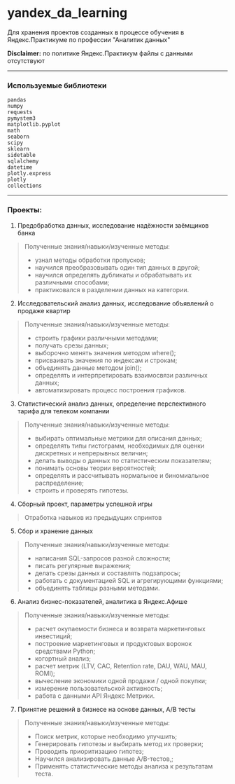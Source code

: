 # yandex_da_learning
Для хранения проектов созданных в процессе обучения в Яндекс.Практикуме по профессии "Аналитик данных"


**Disclaimer:** по политике Яндекс.Практикум файлы с данными отсутствуют
***

### Используемые библиотеки
```
pandas
numpy
requests
pymystem3
matplotlib.pyplot
math
seaborn
scipy
sklearn
sidetable
sqlalchemy
datetime
plotly.express
plotly
collections 
```

***

### Проекты:
1. Предобработка данных, исследование надёжности заёмщиков банка

>Полученные знания/навыки/изученные методы:
>- узнал методы обработки пропусков;
>- научился преобразовывать один тип данных в другой;
>- научился определять дубликаты и обрабатывать их различными способами;
>- практиковался в разделении данных на категории.


2. Исследовательский анализ данных, исследование объявлений о продаже квартир

>Полученные знания/навыки/изученные методы:
>- строить графики различными методами;
>- получать срезы данных;
>- выборочно менять значения методом where();
>- присваивать значения по индексам и строкам;
>- объединять данные методом join();
>- определять и интерпретировать взаимосвязи различных данных;
>- автоматизировать процесс построения графиков.
	
    
3. Статистический анализ данных, определение перспективного тарифа для телеком компании

>Полученные знания/навыки/изученные методы:
>- выбирать оптимальные метрики для описания данных;
>- определять типы гистограмм, необходимых для оценки дискретных и непрерывных величин;
>- делать выводы о данных по статистическим показателям;
>- понимать основы теории вероятностей;
>- определять и рассчитывать нормальное и биномиальное распределение;
>- строить и проверять гипотезы.

4. Сборный проект, параметры успешной игры

>Отработка навыков из предыдущих спринтов

5. Сбор и хранение данных
>Полученные знания/навыки/изученные методы:
>- написания SQL-запросов разной сложности;
>- писать регулярные выражения;
>- делать срезы данных и составлять подзапросы;
>- работать с документацией SQL и агрегирующими функциями;
>- объединять таблицы разными методами.

6. Анализ бизнес-показателей, аналитика в Яндекс.Афише
>Полученные знания/навыки/изученные методы:
>- расчет окупаемости бизнеса и возврата маркетинговых инвестиций;
>- построение маркетинговых и продуктовых воронок средствами Python;
>- когортный анализ;
>- расчет метрик (LTV, CAC, Retention rate, DAU, WAU, MAU, ROMI);
>- вычесление экономики одной продажи / одной покупки;
>- измерение пользовательской активность;
>- работа с данными API Яндекс Метрики.

7. Принятие решений в бизнесе на основе данных, А/В тесты
>Полученные знания/навыки/изученные методы:
>- Поиск метрик, которые необходимо улучшить;
>- Генерировать гипотезы и выбирать метод их проверки;
>- Проводить приоритизацию гипотез;
>- Научился анализировать данные A/B-тестов,;
>- Применять статистические методы анализа к результатам теста.